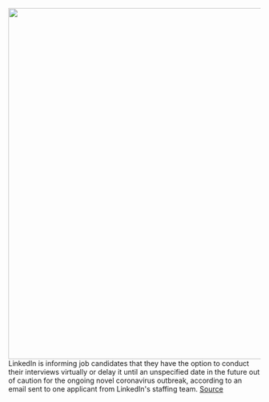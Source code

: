 <img src='https://cdn.vox-cdn.com/thumbor/WPxojvlqrAeJLxspnTkjudytnKk=/0x0:2040x1360/1200x800/filters:focal(860x503:1186x829)/cdn.vox-cdn.com/uploads/chorus_image/image/66448958/akrales_170614_1743_0100.0.jpg' width='700px' /><br/>
LinkedIn is informing job candidates that they have the option to conduct their interviews virtually or delay it until an unspecified date in the future out of caution for the ongoing novel coronavirus outbreak, according to an email sent to one applicant from LinkedIn's staffing team.
<a href='https://www.theverge.com/2020/3/5/21166528/linkedin-coronavirus-job-interviews-virtual-bluejeans-travel-limit'> Source <a/>